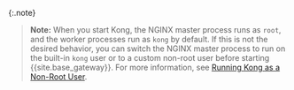 <!-- Shared between all Linux installation topics: Amazon Linux,
Amazon Linux 2, CentOS, Ubuntu, and RHEL -->

{:.note}
> **Note:** When you start Kong, the NGINX master process runs as `root`, and the worker processes
run as `kong` by default. If this is not the desired behavior, you can switch the NGINX master process
to run on the built-in `kong` user or to a custom non-root user before starting {{site.base_gateway}}.
For more information, see
[Running Kong as a Non-Root User](/gateway/{{include.kong_version}}/deployment/kong-user).
